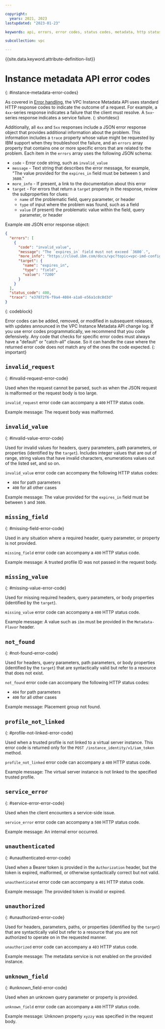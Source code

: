 ```yaml
---

copyright:
  years: 2021, 2023
lastupdated: "2023-01-23"

keywords: api, errors, error codes, status codes, metadata, http status codes

subcollection: vpc

---
```


{{site.data.keyword.attribute-definition-list}}

# Instance metadata API error codes
{: #instance-metadata-error-codes}

As covered in [Error handling](/apidocs/vpc-metadata#error-handling), the VPC Instance Metadata API uses standard HTTP response codes to indicate the outcome of a request. For example, a `4xx`-series response indicates a failure that the client must resolve. A `5xx`-series response indicates a service failure.
{: shortdesc}

Additionally, all `4xx` and `5xx` responses include a JSON error response object that provides additional information about the problem. This information includes a `trace` property whose value might be requested by IBM support when they troubleshoot the failure, and an `errors` array property that contains one or more specific errors that are related to the problem. Each item in the `errors` array uses the following JSON schema:

- `code` - Error code string, such as `invalid_value`
- `message` - Text string that describes the error message, for example, "The value provided for the `expires_in` field must be between `5` and `3600`."
- `more_info` - If present, a link to the documentation about this error
- `target` - For errors that return a `target` property in the response, review the subproperties for clues:
    - `name` of the problematic field, query parameter, or header
    - `type` of input where the problem was found, such as a field
    - `value` (if present) the problematic value within the field, query parameter, or header

Example `400` JSON error response object:

```json
{
  "errors": [
    {
      "code": "invalid_value",
      "message": "The `expires_in` field must not exceed `3600`.",
      "more_info": "https://cloud.ibm.com/docs/vpc?topic=vpc-imd-configure-service",
      "target": {
        "name": "expires_in",
        "type": "field",
        "value": "7200"
      }
    }
  ],
  "status_code": 400,
  "trace": "e37872f6-f9a4-4084-a1a8-e56a1c8c8d3d"
}
```
{: codeblock}

Error codes can be added, removed, or modified in subsequent releases, with updates announced in the VPC Instance Metadata API change log. If you use error codes programmatically, we recommend that you code defensively. Any code that checks for specific error codes must always have a "default" or "catch-all" clause. So it can handle the case where the returned error code does not match any of the ones the code expected.
{: important}

## `invalid_request`
{: #invalid-request-error-code}

Used when the request cannot be parsed, such as when the JSON request is malformed or the request body is too large.

`invalid_request` error code can accompany a `400` HTTP status code.

Example message: The request body was malformed.

## `invalid_value`
{: #invalid-value-error-code}

Used for invalid values for headers, query parameters, path parameters, or properties (identified by the `target`). Includes integer values that are out of range, string values that have invalid characters, enumerations values out of the listed set, and so on.

`invalid_value` error code can accompany the following HTTP status codes:

- `404` for path parameters
- `400` for all other cases

Example message: The value provided for the `expires_in` field must be between `5` and `3600`.

## `missing_field`
{: #missing-field-error-code}

Used in any situation where a required header, query parameter, or property is not provided.

`missing_field` error code can accompany a `400` HTTP status code.

Example message: A trusted profile ID was not passed in the request body.

## `missing_value`
{: #missing-value-error-code}

Used for missing required headers, query parameters, or body properties (identified by the `target`).

`missing_value` error code can accompany a `400` HTTP status code.

Example message: A value such as `ibm` must be provided in the `Metadata-Flavor` header.

## `not_found`
{: #not-found-error-code}

Used for headers, query parameters, path parameters, or body properties (identified by the `target`) that are syntactically valid but refer to a resource that does not exist.

`not_found` error code can accompany the following HTTP status codes:

- `404` for path parameters
- `400` for all other cases

Example message: Placement group not found.

## `profile_not_linked`
{: #profile-not-linked-error-code}

Used when a trusted profile is not linked to a virtual server instance. This error code is returned only for the `POST /instance_identity/v1/iam_token` method.

`profile_not_linked` error code can accompany a `400` HTTP status code.

Example message: The virtual server instance is not linked to the specified trusted profile.

## `service_error`
{: #service-error-error-code}

Used when the client encounters a service-side issue.

`service_error` error code can accompany a `500` HTTP status code.

Example message: An internal error occurred.

## `unauthenticated`
{: #unauthenticated-error-code}

Used when a Bearer token is provided in the `Authorization` header, but the token is expired, malformed, or otherwise syntactically correct but not valid.

`unauthenticated` error code can accompany a `401` HTTP status code.

Example message: The provided token is invalid or expired.

## `unauthorized`
{: #unauthorized-error-code}

Used for headers, parameters, paths, or properties (identified by the `target`) that are syntactically valid but refer to a resource that you are not authorized to operate on in the requested manner.

`unauthorized` error code can accompany a `403` HTTP status code.

Example message: The metadata service is not enabled on the provided instance.

## `unknown_field`
{: #unknown_field-error-code}

Used when an unknown query parameter or property is provided.

`unknown_field` error code can accompany a `400` HTTP status code.

Example message: Unknown property `xyzzy` was specified in the request body.
